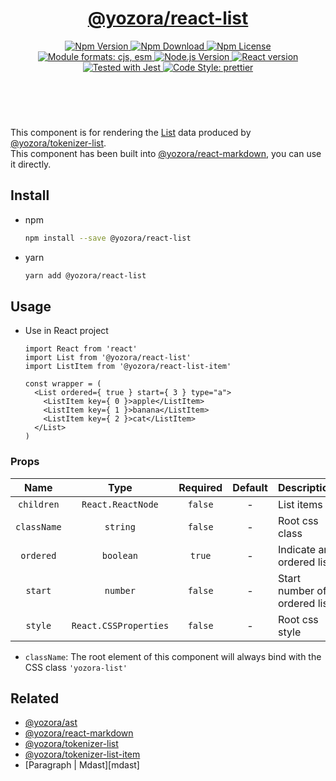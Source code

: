 <header>
  <h1 align="center">
    <a href="https://github.com/guanghechen/yozora-react/tree/master/packages/list#readme">@yozora/react-list</a>
  </h1>
  <div align="center">
    <a href="https://www.npmjs.com/package/@yozora/react-list">
      <img
        alt="Npm Version"
        src="https://img.shields.io/npm/v/@yozora/react-list.svg"
      />
    </a>
    <a href="https://www.npmjs.com/package/@yozora/react-list">
      <img
        alt="Npm Download"
        src="https://img.shields.io/npm/dm/@yozora/react-list.svg"
      />
    </a>
    <a href="https://www.npmjs.com/package/@yozora/react-list">
      <img
        alt="Npm License"
        src="https://img.shields.io/npm/l/@yozora/react-list.svg"
      />
    </a>
    <a href="#install">
      <img
        alt="Module formats: cjs, esm"
        src="https://img.shields.io/badge/module_formats-cjs%2C%20esm-green.svg"
      />
    </a>
    <a href="https://github.com/nodejs/node">
      <img
        alt="Node.js Version"
        src="https://img.shields.io/node/v/@yozora/react-list"
      />
    </a>
    <a href="https://github.com/facebook/react">
      <img
        alt="React version"
        src="https://img.shields.io/npm/dependency-version/@yozora/react-list/peer/react"
      />
    </a>
    <a href="https://github.com/facebook/jest">
      <img
        alt="Tested with Jest"
        src="https://img.shields.io/badge/tested_with-jest-9c465e.svg"
      />
    </a>
    <a href="https://github.com/prettier/prettier">
      <img
        alt="Code Style: prettier"
        src="https://img.shields.io/badge/code_style-prettier-ff69b4.svg?style=flat-square"
      />
    </a>
  </div>
</header>
<br/>

This component is for rendering the [List][@yozora/ast] data produced by
[@yozora/tokenizer-list][].\
This component has been built into [@yozora/react-markdown][], you can use it directly.


## Install

* npm

  ```bash
  npm install --save @yozora/react-list
  ```

* yarn

  ```bash
  yarn add @yozora/react-list
  ```

## Usage

* Use in React project

  ```tsx
  import React from 'react'
  import List from '@yozora/react-list'
  import ListItem from '@yozora/react-list-item'

  const wrapper = (
    <List ordered={ true } start={ 3 } type="a">
      <ListItem key={ 0 }>apple</ListItem>
      <ListItem key={ 1 }>banana</ListItem>
      <ListItem key={ 2 }>cat</ListItem>
    </List>
  )
  ```

### Props

Name        | Type                  | Required  | Default | Description
:----------:|:---------------------:|:---------:|:-------:|:-------------
`children`  | `React.ReactNode`     | `false`   | -       | List items
`className` | `string`              | `false`   | -       | Root css class
`ordered`   | `boolean`             | `true`    | -       | Indicate an ordered list
`start`     | `number`              | `false`   | -       | Start number of ordered list
`style`     | `React.CSSProperties` | `false`   | -       | Root css style

* `className`: The root element of this component will always bind with the
  CSS class `'yozora-list'`

## Related

* [@yozora/ast][]
* [@yozora/react-markdown][]
* [@yozora/tokenizer-list][]
* [@yozora/tokenizer-list-item][]
* [Paragraph | Mdast][mdast]


[@yozora/ast]: https://www.npmjs.com/package/@yozora/ast#list
[@yozora/react-markdown]: https://www.npmjs.com/package/@yozora/react-markdown
[@yozora/tokenizer-list]: https://www.npmjs.com/package/@yozora/tokenizer-list
[@yozora/tokenizer-list-item]: https://www.npmjs.com/package/@yozora/tokenizer-list-item
[@yozora/tokenizer-list]: https://www.npmjs.com/package/@yozora/tokenizer-list
